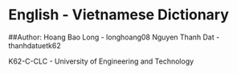 # English - Vietnamese Dictionary 

##Author: 
  Hoang Bao Long - longhoang08
  Nguyen Thanh Dat - thanhdatuetk62

K62-C-CLC - University of Engineering and Technology
